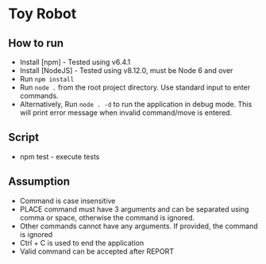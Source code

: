 # Toy Robot

## How to run

- Install [npm] - Tested using v6.4.1
- Install [NodeJS] - Tested using v8.12.0, must be Node 6 and over
- Run `npm install`
- Run `node .` from the root project directory. Use standard input to enter commands.
- Alternatively, Run `node . -d` to run the application in debug mode. This will print error message when invalid command/move is entered.

## Script

- npm test - execute tests

## Assumption

- Command is case insensitive
- PLACE command must have 3 arguments and can be separated using comma or space, otherwise the command is ignored.
- Other commands cannot have any arguments. If provided, the command is ignored
- Ctrl + C is used to end the application
- Valid command can be accepted after REPORT
